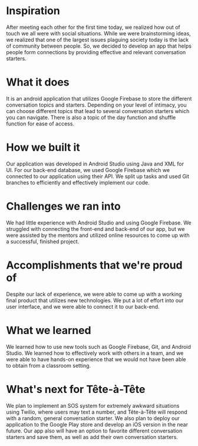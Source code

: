 # Inspiration 
After meeting each other for the first time today, we realized how out of touch we all were with social situations. While we were brainstorming ideas, we realized that one of the largest issues plaguing society today is the lack of community between people. So, we decided to develop an app that helps people form connections by providing effective and relevant conversation starters.

# What it does
It is an android application that utilizes Google Firebase to store the different conversation topics and starters. Depending on your level of intimacy, you can choose different topics that lead to several conversation starters which you can navigate. There is also a topic of the day function and shuffle function for ease of access.

# How we built it
Our application was developed in Android Studio using Java and XML for UI. For our back-end database, we used Google Firebase which we connected to our application using their API. We split up tasks and used Git branches to efficiently and effectively implement our code.

# Challenges we ran into
We had little experience with Android Studio and using Google Firebase. We struggled with connecting the front-end and back-end of our app, but we were assisted by the mentors and utilized online resources to come up with a successful, finished project.

# Accomplishments that we're proud of
Despite our lack of experience, we were able to come up with a working final product that utilizes new technologies. We put a lot of effort into our user interface, and we were able to connect it to our back-end.

# What we learned
We learned how to use new tools such as Google Firebase, Git, and Android Studio. We learned how to effectively work with others in a team, and we were able to have hands-on experience that we would not have been able to obtain from a classroom setting.

# What's next for Tête-à-Tête
We plan to implement an SOS system for extremely awkward situations using Twilio, where users may text a number, and Tête-à-Tête will respond with a random, general conversation starter. We also plan to deploy our application to the Google Play store and develop an iOS version in the near future. Our app also will have an option to favorite different conversation starters and save them, as well as add their own conversation starters.
